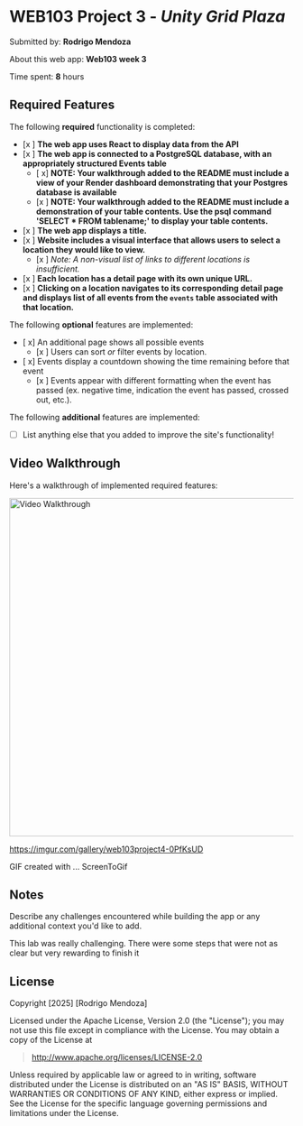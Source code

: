 # WEB103 Project 3 - *Unity Grid Plaza*

Submitted by: **Rodrigo Mendoza**

About this web app: **Web103 week 3**

Time spent: **8** hours

## Required Features

The following **required** functionality is completed:

<!-- Make sure to check off completed functionality below -->

- [x ] **The web app uses React to display data from the API**
- [x ] **The web app is connected to a PostgreSQL database, with an appropriately structured Events table**
  - [ x]  **NOTE: Your walkthrough added to the README must include a view of your Render dashboard demonstrating that your Postgres database is available**
  - [x ]  **NOTE: Your walkthrough added to the README must include a demonstration of your table contents. Use the psql command 'SELECT * FROM tablename;' to display your table contents.**
- [x ] **The web app displays a title.**
- [x ] **Website includes a visual interface that allows users to select a location they would like to view.**
  - [x ] *Note: A non-visual list of links to different locations is insufficient.* 
- [x ] **Each location has a detail page with its own unique URL.**
- [x ] **Clicking on a location navigates to its corresponding detail page and displays list of all events from the `events` table associated with that location.**

The following **optional** features are implemented:

- [ x] An additional page shows all possible events
  - [x ] Users can sort *or* filter events by location.
- [ x] Events display a countdown showing the time remaining before that event
  - [x ] Events appear with different formatting when the event has passed (ex. negative time, indication the event has passed, crossed out, etc.).

The following **additional** features are implemented:

- [ ] List anything else that you added to improve the site's functionality!

## Video Walkthrough

Here's a walkthrough of implemented required features:

<img src="https://imgur.com/gallery/web103project4-0PfKsUD" title="Video Walkthrough" width="600" alt="Video Walkthrough" />


https://imgur.com/gallery/web103project4-0PfKsUD


<!-- Replace this with whatever GIF tool you used! -->
GIF created with ...  ScreenToGif
<!-- Recommended tools:
[Kap](https://getkap.co/) for macOS
[ScreenToGif](https://www.screentogif.com/) for Windows
[peek](https://github.com/phw/peek) for Linux. -->

## Notes

Describe any challenges encountered while building the app or any additional context you'd like to add.

This lab was really challenging. There were some steps that were not as clear but very rewarding to finish it

## License

Copyright [2025] [Rodrigo Mendoza]

Licensed under the Apache License, Version 2.0 (the "License"); you may not use this file except in compliance with the License. You may obtain a copy of the License at

> http://www.apache.org/licenses/LICENSE-2.0

Unless required by applicable law or agreed to in writing, software distributed under the License is distributed on an "AS IS" BASIS, WITHOUT WARRANTIES OR CONDITIONS OF ANY KIND, either express or implied. See the License for the specific language governing permissions and limitations under the License.
